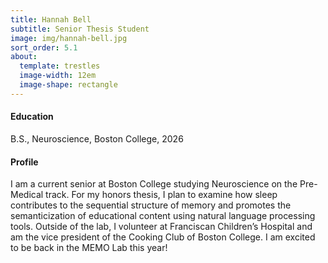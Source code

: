 ```yaml
---
title: Hannah Bell
subtitle: Senior Thesis Student
image: img/hannah-bell.jpg
sort_order: 5.1
about:
  template: trestles
  image-width: 12em
  image-shape: rectangle
---
```


#### Education

B.S., Neuroscience, Boston College, 2026

#### Profile

I am a current senior at Boston College studying Neuroscience on the Pre-Medical track. For my honors thesis, I plan to examine how sleep contributes to the sequential structure of memory and promotes the semanticization of educational content using natural language processing tools. Outside of the lab, I volunteer at Franciscan Children’s Hospital and am the vice president of the Cooking Club of Boston College. I am excited to be back in the MEMO Lab this year!
